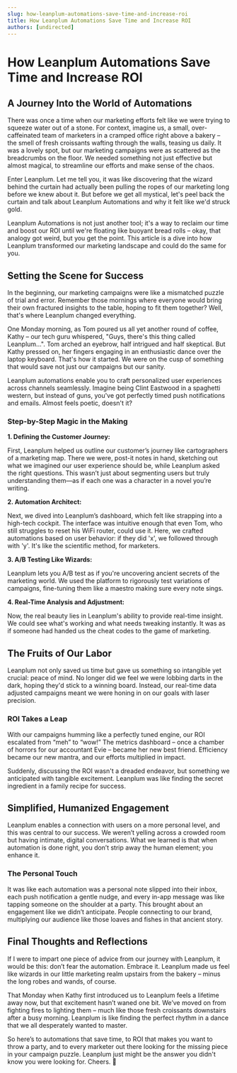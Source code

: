 ```yaml
---
slug: how-leanplum-automations-save-time-and-increase-roi
title: How Leanplum Automations Save Time and Increase ROI
authors: [undirected]
---
```



# How Leanplum Automations Save Time and Increase ROI

## A Journey Into the World of Automations

There was once a time when our marketing efforts felt like we were trying to squeeze water out of a stone. For context, imagine us, a small, over-caffeinated team of marketers in a cramped office right above a bakery – the smell of fresh croissants wafting through the walls, teasing us daily. It was a lovely spot, but our marketing campaigns were as scattered as the breadcrumbs on the floor. We needed something not just effective but almost magical, to streamline our efforts and make sense of the chaos.

Enter Leanplum. Let me tell you, it was like discovering that the wizard behind the curtain had actually been pulling the ropes of our marketing long before we knew about it. But before we get all mystical, let's peel back the curtain and talk about Leanplum Automations and why it felt like we'd struck gold.

Leanplum Automations is not just another tool; it's a way to reclaim our time and boost our ROI until we're floating like buoyant bread rolls – okay, that analogy got weird, but you get the point. This article is a dive into how Leanplum transformed our marketing landscape and could do the same for you.

## Setting the Scene for Success

In the beginning, our marketing campaigns were like a mismatched puzzle of trial and error. Remember those mornings where everyone would bring their own fractured insights to the table, hoping to fit them together? Well, that's where Leanplum changed everything.

One Monday morning, as Tom poured us all yet another round of coffee, Kathy – our tech guru whispered, "Guys, there's this thing called Leanplum...". Tom arched an eyebrow, half intrigued and half skeptical. But Kathy pressed on, her fingers engaging in an enthusiastic dance over the laptop keyboard. That's how it started. We were on the cusp of something that would save not just our campaigns but our sanity.

Leanplum automations enable you to craft personalized user experiences across channels seamlessly. Imagine being Clint Eastwood in a spaghetti western, but instead of guns, you've got perfectly timed push notifications and emails. Almost feels poetic, doesn't it?

### Step-by-Step Magic in the Making

**1. Defining the Customer Journey:**

First, Leanplum helped us outline our customer’s journey like cartographers of a marketing map. There we were, post-it notes in hand, sketching out what we imagined our user experience should be, while Leanplum asked the right questions. This wasn’t just about segmenting users but truly understanding them—as if each one was a character in a novel you’re writing.

**2. Automation Architect:**

Next, we dived into Leanplum’s dashboard, which felt like strapping into a high-tech cockpit. The interface was intuitive enough that even Tom, who still struggles to reset his WiFi router, could use it. Here, we crafted automations based on user behavior: if they did 'x', we followed through with 'y'. It's like the scientific method, for marketers. 

**3. A/B Testing Like Wizards:**

Leanplum lets you A/B test as if you're uncovering ancient secrets of the marketing world. We used the platform to rigorously test variations of campaigns, fine-tuning them like a maestro making sure every note sings.

**4. Real-Time Analysis and Adjustment:**

Now, the real beauty lies in Leanplum's ability to provide real-time insight. We could see what's working and what needs tweaking instantly. It was as if someone had handed us the cheat codes to the game of marketing. 

## The Fruits of Our Labor

Leanplum not only saved us time but gave us something so intangible yet crucial: peace of mind. No longer did we feel we were lobbing darts in the dark, hoping they'd stick to a winning board. Instead, our real-time data adjusted campaigns meant we were honing in on our goals with laser precision. 

### ROI Takes a Leap

With our campaigns humming like a perfectly tuned engine, our ROI escalated from “meh” to “wow!” The metrics dashboard – once a chamber of horrors for our accountant Evie – became her new best friend. Efficiency became our new mantra, and our efforts multiplied in impact.

Suddenly, discussing the ROI wasn't a dreaded endeavor, but something we anticipated with tangible excitement. Leanplum was like finding the secret ingredient in a family recipe for success. 

## Simplified, Humanized Engagement

Leanplum enables a connection with users on a more personal level, and this was central to our success. We weren’t yelling across a crowded room but having intimate, digital conversations. What we learned is that when automation is done right, you don’t strip away the human element; you enhance it.

### The Personal Touch

It was like each automation was a personal note slipped into their inbox, each push notification a gentle nudge, and every in-app message was like tapping someone on the shoulder at a party. This brought about an engagement like we didn’t anticipate. People connecting to our brand, multiplying our audience like those loaves and fishes in that ancient story.

## Final Thoughts and Reflections

If I were to impart one piece of advice from our journey with Leanplum, it would be this: don’t fear the automation. Embrace it. Leanplum made us feel like wizards in our little marketing realm upstairs from the bakery – minus the long robes and wands, of course.

That Monday when Kathy first introduced us to Leanplum feels a lifetime away now, but that excitement hasn’t waned one bit. We’ve moved on from fighting fires to lighting them – much like those fresh croissants downstairs after a busy morning. Leanplum is like finding the perfect rhythm in a dance that we all desperately wanted to master.

So here’s to automations that save time, to ROI that makes you want to throw a party, and to every marketer out there looking for the missing piece in your campaign puzzle. Leanplum just might be the answer you didn't know you were looking for. Cheers. 🍻